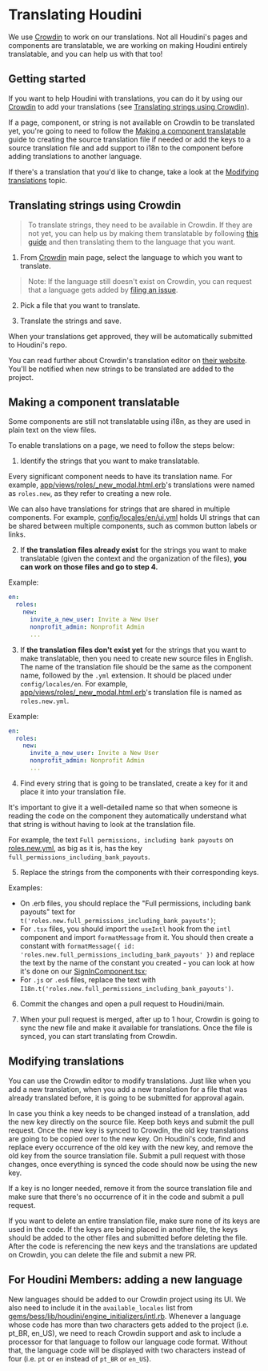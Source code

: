 # Translating Houdini

We use [Crowdin](https://crowdin.com/project/houdiniproject) to work on our translations. Not all Houdini's pages and components are translatable, we are working on making Houdini entirely translatable, and you can help us with that too!

## Getting started

If you want to help Houdini with translations, you can do it by using our [Crowdin](https://crowdin.com/project/houdiniproject) to add your translations (see [Translating strings using Crowdin](#translating-strings-using-crowdin)).

If a page, component, or string is not available on Crowdin to be translated yet, you're going to need to follow the [Making a component translatable](#making-a-component-translatable) guide to creating the source translation file if needed or add the keys to a source translation file and add support to i18n to the component before adding translations to another language.

If there's a translation that you'd like to change, take a look at the [Modifying translations](#modifying-translations) topic.

## Translating strings using Crowdin

> To translate strings, they need to be available in Crowdin. If they are not yet, you can help us by making them translatable by following [this guide](#making-a-component-translatable) and then translating them to the language that you want.

1. From [Crowdin](https://crowdin.com/project/houdiniproject) main page, select the language to which you want to translate.

> Note: If the language still doesn't exist on Crowdin, you can request that a language gets added by [filing an issue](https://github.com/houdiniproject/houdini/issues/new?assignees=&labels=enhancement&template=language_request.md&title=%5BFEATURE%5D).

2. Pick a file that you want to translate.

3. Translate the strings and save.

When your translations get approved, they will be automatically submitted to Houdini's repo.

You can read further about Crowdin's translation editor on [their website](https://support.crowdin.com/online-editor/). You'll be notified when new strings to be translated are added to the project.

## Making a component translatable

Some components are still not translatable using i18n, as they are used in plain text on the view files.

To enable translations on a page, we need to follow the steps below:

1. Identify the strings that you want to make translatable.

Every significant component needs to have its translation name. For example, [app/views/roles/_new_modal.html.erb](app/views/roles/_new_modal.html.erb)'s translations were named as `roles.new`, as they refer to creating a new role.

We can also have translations for strings that are shared in multiple components. For example, [config/locales/en/ui.yml](config/locales/en/ui.yml) holds UI strings that can be shared between multiple components, such as common button labels or links.

2. If **the translation files already exist** for the strings you want to make translatable (given the context and the organization of the files), **you can work on those files and go to step 4.**

Example:

```yml
en:
  roles:
    new:
      invite_a_new_user: Invite a New User
      nonprofit_admin: Nonprofit Admin
      ...
```

3. If **the translation files don't exist yet** for the strings that you want to make translatable, then you need to create new source files in English. The name of the translation file should be the same as the component name, followed by the `.yml` extension. It should be placed under `config/locales/en`. For example, [app/views/roles/_new_modal.html.erb](app/views/roles/_new_modal.html.erb)'s translation file is named as `roles.new.yml`.

Example:

```yml
en:
  roles:
    new:
      invite_a_new_user: Invite a New User
      nonprofit_admin: Nonprofit Admin
      ...
```

4. Find every string that is going to be translated, create a key for it and place it into your translation file.

It's important to give it a well-detailed name so that when someone is reading the code on the component they automatically understand what that string is without having to look at the translation file.

For example, the text `Full permissions, including bank payouts` on [roles.new.yml](config/locales/en/roles.new.yml), as big as it is, has the key `full_permissions_including_bank_payouts`.

5. Replace the strings from the components with their corresponding keys.

Examples:

* On .erb files, you should replace the "Full permissions, including bank payouts" text for `t('roles.new.full_permissions_including_bank_payouts')`;
* For `.tsx` files, you should import the `useIntl` hook from the `intl` component and import `formatMessage` from it. You should then create a constant with `formatMessage({ id: 'roles.new.full_permissions_including_bank_payouts' })` and replace the text by the name of the constant you created - you can look at how it's done on our [SignInComponent.tsx](https://github.com/houdiniproject/houdini/blob/a31e755f1bdf21c5c894018fe8ec3b26fcf6c896/app/javascript/components/users/SignInComponent.tsx#L77);
* For `.js` or `.es6` files, replace the text with `I18n.t('roles.new.full_permissions_including_bank_payouts')`.

6. Commit the changes and open a pull request to Houdini/main.

7. When your pull request is merged, after up to 1 hour, Crowdin is going to sync the new file and make it available for translations. Once the file is synced, you can start translating from Crowdin.

## Modifying translations

You can use the Crowdin editor to modify translations. Just like when you add a new translation, when you add a new translation for a file that was already translated before, it is going to be submitted for approval again.

In case you think a key needs to be changed instead of a translation, add the new key directly on the source file. Keep both keys and submit the pull request. Once the new key is synced to Crowdin, the old key translations are going to be copied over to the new key. On Houdini's code, find and replace every occurrence of the old key with the new key, and remove the old key from the source translation file. Submit a pull request with those changes, once everything is synced the code should now be using the new key.

If a key is no longer needed, remove it from the source translation file and make sure that there's no occurrence of it in the code and submit a pull request.

If you want to delete an entire translation file, make sure none of its keys are used in the code. If the keys are being placed in another file, the keys should be added to the other files and submitted before deleting the file. After the code is referencing the new keys and the translations are updated on Crowdin, you can delete the file and submit a new PR.

## For Houdini Members: adding a new language

New languages should be added to our Crowdin project using its UI. We also need to include it in the `available_locales` list from [gems/bess/lib/houdini/engine_initializers/intl.rb](../gems/bess/lib/houdini/engine_initializers/intl.rb). Whenever a language whose code has more than two characters gets added to the project (i.e. pt_BR, en_US), we need to reach Crowdin support and ask to include a processor for that language to follow our language code format. Without that, the language code will be displayed with two characters instead of four (i.e. `pt` or `en` instead of `pt_BR` or `en_US`).
